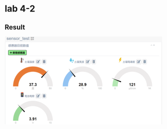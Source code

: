 # lab 4-2

## Result
![Result](https://github.com/QinWenFeng/Introduction-to-Internet-of-Things/blob/main/lab%205/lab%205-2/img/lab5-2%20result.png)